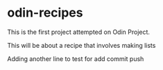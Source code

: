 # odin-recipes

This is the first project attempted on Odin Project.

This will be about a recipe that involves making lists

Adding another line to test for add commit push